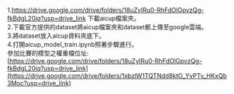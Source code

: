 1.https://drive.google.com/drive/folders/18uZyIRu0-RhFdOlGpvzQg-fkBdgL20iq?usp=drive_link 下載aicup檔案夾。<br>
2.下載官方提供的dataset將aicup檔案夾和dataset都上傳至google雲端。<br>
3.將dataset放入aicup資料夾底下。<br>
4.打開aicup_model_train.ipynb照著步驟進行。<br>
參加比賽的模型之權重檔位址:[https://drive.google.com/drive/folders/18uZyIRu0-RhFdOlGpvzQg-fkBdgL20iq?usp=drive_link](https://drive.google.com/drive/folders/1xbzlW1TQTNdd8ktO_YvPTv_HKxQb3Moc?usp=drive_link)

